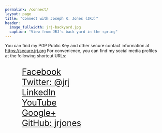 ```yaml
---
permalink: /connect/
layout: page
title: "Connect with Joseph R. Jones (JRJ)"
header:
  image_fullwidth: jrj-backyard.jpg
  caption: "View from JRJ's back yard in the spring"
---
```


You can find my PGP Public Key and other secure contact information at <a href="https://secure.jrj.org">https://secure.jrj.org</a>
For convenience, you can find my social media profiles at the following shortcut URLs:
<ul style="font-size: 2em; list-style: none;" >
 <li class="icon-facebook">&nbsp;<a href="http://facebook.jrj.org">Facebook</a></li>
 <li class="icon-twitter">&nbsp;<a href="http://twitter.jrj.org">Twitter: @jrj</a></li>
 <li class="icon-linkedin">&nbsp;<a href="http://in.jrj.org">LinkedIn</a></li>
 <li class="icon-youtube">&nbsp;<a href="http://youtube.jrj.org">YouTube</a></li>
 <li class="icon-circle-with-plus">&nbsp;<a href="http://plus.jrj.org">Google+</a></li>
 <li class="icon-github">&nbsp;<a href="http://github.jrj.org">GitHub: jrjones</a></li>
</ul>